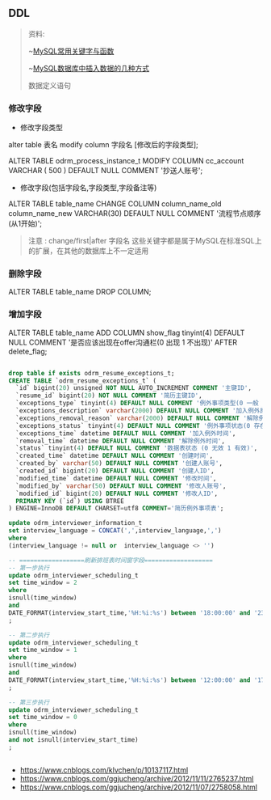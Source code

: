 ## DDL
> 资料:</p>
> ~[MySQL常用关键字与函数](https://blog.csdn.net/weixin_44478196/article/details/106750347?utm_medium=distribute.pc_relevant.none-task-blog-2~default~baidujs_title~default-0.control&spm=1001.2101.3001.4242)</p>
> ~[MySQL数据库中插入数据的几种方式](https://blog.csdn.net/weixin_44478196/article/details/115679245)</p>
> 数据定义语句

### 修改字段

- 修改字段类型

alter table 表名 modify column 字段名 [修改后的字段类型];</p>
ALTER TABLE odrm_process_instance_t MODIFY COLUMN cc_account VARCHAR ( 500 ) DEFAULT NULL COMMENT '抄送人账号';

- 修改字段(包括字段名,字段类型,字段备注等)

ALTER  TABLE table_name CHANGE COLUMN  column_name_old   column_name_new VARCHAR(30) DEFAULT NULL  COMMENT  '流程节点顺序(从1开始)';
> 注意 : change/first|after 字段名 这些关键字都是属于MySQL在标准SQL上的扩展，在其他的数据库上不一定适用

### 删除字段

ALTER  TABLE  table_name   DROP COLUMN;

### 增加字段

ALTER TABLE  table_name   ADD COLUMN  show_flag  tinyint(4)  DEFAULT NULL COMMENT '是否应该出现在offer沟通栏(0 出现 1 不出现)' AFTER delete_flag;


```sql

drop table if exists odrm_resume_exceptions_t;
CREATE TABLE `odrm_resume_exceptions_t` (
  `id` bigint(20) unsigned NOT NULL AUTO_INCREMENT COMMENT '主键ID',
  `resume_id` bigint(20) NOT NULL COMMENT '简历主键ID',
  `exceptions_type` tinyint(4) DEFAULT NULL COMMENT '例外事项类型(0 一般 1 严重)',
  `exceptions_description` varchar(2000) DEFAULT NULL COMMENT '加入例外原因',
  `exceptions_removal_reason` varchar(2000) DEFAULT NULL COMMENT '解除例外原因',
  `exceptions_status` tinyint(4) DEFAULT NULL COMMENT '例外事项状态(0 存在例外事项 1 例外事项解除)',
  `exceptions_time` datetime DEFAULT NULL COMMENT '加入例外时间',
  `removal_time` datetime DEFAULT NULL COMMENT '解除例外时间',
  `status` tinyint(4) DEFAULT NULL COMMENT '数据表状态 (0 无效 1 有效)',
  `created_time` datetime DEFAULT NULL COMMENT '创建时间',
  `created_by` varchar(50) DEFAULT NULL COMMENT '创建人账号',
  `created_id` bigint(20) DEFAULT NULL COMMENT '创建人ID',
  `modified_time` datetime DEFAULT NULL COMMENT '修改时间',
  `modified_by` varchar(50) DEFAULT NULL COMMENT '修改人账号',
  `modified_id` bigint(20) DEFAULT NULL COMMENT '修改人ID',
  PRIMARY KEY (`id`) USING BTREE
) ENGINE=InnoDB DEFAULT CHARSET=utf8 COMMENT='简历例外事项表';

update odrm_interviewer_information_t 
set interview_language = CONCAT(',',interview_language,',')
where 
(interview_language != null or  interview_language <> '')

-- ==================刷新排班表时间窗字段===================
-- 第一步执行
update odrm_interviewer_scheduling_t
set time_window = 2
where
isnull(time_window)
and 
DATE_FORMAT(interview_start_time,'%H:%i:%s') between '18:00:00' and '23:59:59'
;

-- 第二步执行
update odrm_interviewer_scheduling_t
set time_window = 1
where
isnull(time_window)
and 
DATE_FORMAT(interview_start_time,'%H:%i:%s') between '12:00:00' and '17:59:59'
;

-- 第三步执行
update odrm_interviewer_scheduling_t
set time_window = 0
where
isnull(time_window)
and not isnull(interview_start_time)
;



```


- https://www.cnblogs.com/klvchen/p/10137117.html
- https://www.cnblogs.com/ggjucheng/archive/2012/11/11/2765237.html
- https://www.cnblogs.com/ggjucheng/archive/2012/11/07/2758058.html

